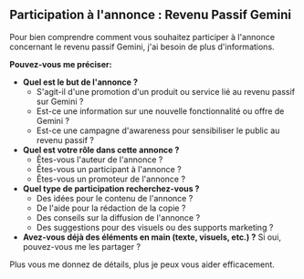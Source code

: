##  Participation à l'annonce : Revenu Passif Gemini 

Pour bien comprendre comment vous souhaitez participer à l'annonce concernant le revenu passif Gemini, j'ai besoin de plus d'informations. 

**Pouvez-vous me préciser:**

* **Quel est le but de l'annonce ?** 
    * S'agit-il d'une promotion d'un produit ou service lié au revenu passif sur Gemini ?
    * Est-ce une information sur une nouvelle fonctionnalité ou offre de Gemini ?
    * Est-ce une campagne d'awareness pour sensibiliser le public au revenu passif ?
* **Quel est votre rôle dans cette annonce ?** 
    * Êtes-vous l'auteur de l'annonce ?
    * Êtes-vous un participant à l'annonce ?
    * Êtes-vous un promoteur de l'annonce ?
* **Quel type de participation recherchez-vous ?** 
    * Des idées pour le contenu de l'annonce ?
    * De l'aide pour la rédaction de la copie ?
    * Des conseils sur la diffusion de l'annonce ?
    * Des suggestions pour des visuels ou des supports marketing ?
* **Avez-vous déjà des éléments en main (texte, visuels, etc.) ?** Si oui, pouvez-vous me les partager ?

Plus vous me donnez de détails, plus je peux vous aider efficacement. 



